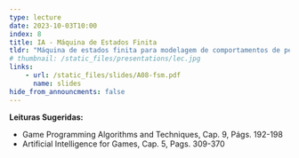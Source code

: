 ```yaml
---
type: lecture
date: 2023-10-03T10:00
index: 8
title: IA - Máquina de Estados Finita
tldr: "Máquina de estados finita para modelagem de comportamentos de personagens não controlados por jogador."
# thumbnail: /static_files/presentations/lec.jpg
links: 
    - url: /static_files/slides/A08-fsm.pdf
      name: slides
hide_from_announcments: false
---
```

**Leituras Sugeridas:**
- Game Programming Algorithms and Techniques, Cap. 9, Págs. 192-198
- Artificial Intelligence for Games, Cap. 5, Pags. 309-370
